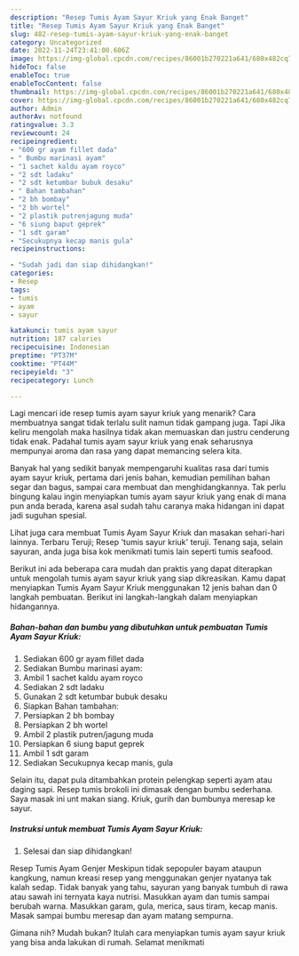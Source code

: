 ```yaml
---
description: "Resep Tumis Ayam Sayur Kriuk yang Enak Banget"
title: "Resep Tumis Ayam Sayur Kriuk yang Enak Banget"
slug: 482-resep-tumis-ayam-sayur-kriuk-yang-enak-banget
category: Uncategorized
date: 2022-11-24T23:41:00.606Z
image: https://img-global.cpcdn.com/recipes/86001b270221a641/680x482cq70/tumis-ayam-sayur-kriuk-foto-resep-utama.jpg
hideToc: false
enableToc: true
enableTocContent: false
thumbnail: https://img-global.cpcdn.com/recipes/86001b270221a641/680x482cq70/tumis-ayam-sayur-kriuk-foto-resep-utama.jpg
cover: https://img-global.cpcdn.com/recipes/86001b270221a641/680x482cq70/tumis-ayam-sayur-kriuk-foto-resep-utama.jpg
author: Admin
authorAv: notfound
ratingvalue: 3.3
reviewcount: 24
recipeingredient:
- "600 gr ayam fillet dada"
- " Bumbu marinasi ayam"
- "1 sachet kaldu ayam royco"
- "2 sdt ladaku"
- "2 sdt ketumbar bubuk desaku"
- " Bahan tambahan"
- "2 bh bombay"
- "2 bh wortel"
- "2 plastik putrenjagung muda"
- "6 siung baput geprek"
- "1 sdt garam"
- "Secukupnya kecap manis gula"
recipeinstructions:

- "Sudah jadi dan siap dihidangkan!"
categories:
- Resep
tags:
- tumis
- ayam
- sayur

katakunci: tumis ayam sayur 
nutrition: 187 calories
recipecuisine: Indonesian
preptime: "PT37M"
cooktime: "PT44M"
recipeyield: "3"
recipecategory: Lunch

---
```



Lagi mencari ide resep tumis ayam sayur kriuk yang menarik? Cara membuatnya sangat tidak terlalu sulit namun tidak gampang juga. Tapi Jika keliru mengolah maka hasilnya tidak akan memuaskan dan justru cenderung tidak enak. Padahal tumis ayam sayur kriuk yang enak seharusnya mempunyai aroma dan rasa yang dapat memancing selera kita.


Banyak hal yang sedikit banyak mempengaruhi kualitas rasa dari tumis ayam sayur kriuk, pertama dari jenis bahan, kemudian pemilihan bahan segar dan bagus, sampai cara membuat dan menghidangkannya. Tak perlu bingung kalau ingin menyiapkan tumis ayam sayur kriuk yang enak di mana pun anda berada, karena asal sudah tahu caranya maka hidangan ini dapat jadi suguhan spesial.

Lihat juga cara membuat Tumis Ayam Sayur Kriuk dan masakan sehari-hari lainnya. Terbaru Teruji; Resep &#39;tumis sayur kriuk&#39; teruji. Tenang saja, selain sayuran, anda juga bisa kok menikmati tumis lain seperti tumis seafood.


Berikut ini ada beberapa cara mudah dan praktis yang dapat diterapkan untuk mengolah tumis ayam sayur kriuk yang siap dikreasikan. Kamu dapat menyiapkan Tumis Ayam Sayur Kriuk menggunakan 12 jenis bahan dan 0 langkah pembuatan. Berikut ini langkah-langkah dalam menyiapkan hidangannya.

<!--inarticleads1-->

##### Bahan-bahan dan bumbu yang dibutuhkan untuk pembuatan Tumis Ayam Sayur Kriuk:

1. Sediakan 600 gr ayam fillet dada
1. Sediakan  Bumbu marinasi ayam:
1. Ambil 1 sachet kaldu ayam royco
1. Sediakan 2 sdt ladaku
1. Gunakan 2 sdt ketumbar bubuk desaku
1. Siapkan  Bahan tambahan:
1. Persiapkan 2 bh bombay
1. Persiapkan 2 bh wortel
1. Ambil 2 plastik putren/jagung muda
1. Persiapkan 6 siung baput geprek
1. Ambil 1 sdt garam
1. Sediakan Secukupnya kecap manis, gula


Selain itu, dapat pula ditambahkan protein pelengkap seperti ayam atau daging sapi. Resep tumis brokoli ini dimasak dengan bumbu sederhana. Saya masak ini unt makan siang. Kriuk, gurih dan bumbunya meresap ke sayur. 

<!--inarticleads2-->

##### Instruksi untuk membuat Tumis Ayam Sayur Kriuk:


1. Selesai dan siap dihidangkan!

Resep Tumis Ayam Genjer Meskipun tidak sepopuler bayam ataupun kangkung, namun kreasi resep yang menggunakan genjer nyatanya tak kalah sedap. Tidak banyak yang tahu, sayuran yang banyak tumbuh di rawa atau sawah ini ternyata kaya nutrisi. Masukkan ayam dan tumis sampai berubah warna. Masukkan garam, gula, merica, saus tiram, kecap manis. Masak sampai bumbu meresap dan ayam matang sempurna. 

Gimana nih? Mudah bukan? Itulah cara menyiapkan tumis ayam sayur kriuk yang bisa anda lakukan di rumah. Selamat menikmati
